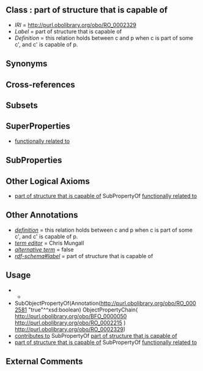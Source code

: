 
## Class : part of structure that is capable of

 * *IRI* = http://purl.obolibrary.org/obo/RO_0002329
 * *Label* = part of structure that is capable of
 * *Definition* = this relation holds between c and p when c is part of some c', and c' is capable of p.

## Synonyms


## Cross-references


## Subsets


## SuperProperties

 * [functionally related to](../../RO/28/RO_0002328.md)

## SubProperties


## Other Logical Axioms

 * [part of structure that is capable of](../../RO/29/RO_0002329.md) SubPropertyOf [functionally related to](../../RO/28/RO_0002328.md)

## Other Annotations

 * *[definition](../../IAO/15/IAO_0000115.md)* = this relation holds between c and p when c is part of some c', and c' is capable of p.
 * *[term editor](../../IAO/17/IAO_0000117.md)* = Chris Mungall
 * *[alternative term](../../IAO/18/IAO_0000118.md)* = false
 * *[rdf-schema#label](../../el/rdf-schema#label.md)* = part of structure that is capable of

## Usage

 * -
 * SubObjectPropertyOf(Annotation(<http://purl.obolibrary.org/obo/RO_0002581> "true"^^xsd:boolean) ObjectPropertyChain( <http://purl.obolibrary.org/obo/BFO_0000050> <http://purl.obolibrary.org/obo/RO_0002215> ) <http://purl.obolibrary.org/obo/RO_0002329>)
 * [contributes to](../../RO/26/RO_0002326.md) SubPropertyOf [part of structure that is capable of](../../RO/29/RO_0002329.md)
 * [part of structure that is capable of](../../RO/29/RO_0002329.md) SubPropertyOf [functionally related to](../../RO/28/RO_0002328.md)

## External Comments


